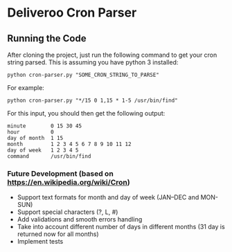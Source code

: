 # Deliveroo Cron Parser

## Running the Code

After cloning the project, just run the following command to get your cron
string parsed. This is assuming you have python 3 installed:

`python cron-parser.py "SOME_CRON_STRING_TO_PARSE"`

For example:

`python cron-parser.py "*/15 0 1,15 * 1-5 /usr/bin/find"`

For this input, you should then get the following output:

```
minute        0 15 30 45
hour          0
day of month  1 15 
month         1 2 3 4 5 6 7 8 9 10 11 12
day of week   1 2 3 4 5
command       /usr/bin/find
```

### Future Development (based on https://en.wikipedia.org/wiki/Cron)
- Support text formats for month and day of week (JAN–DEC and MON-SUN)
- Support special characters (?, L, #)
- Add validations and smooth errors handling
- Take into account different number of days in different months (31 day is returned now for all months)
- Implement tests
